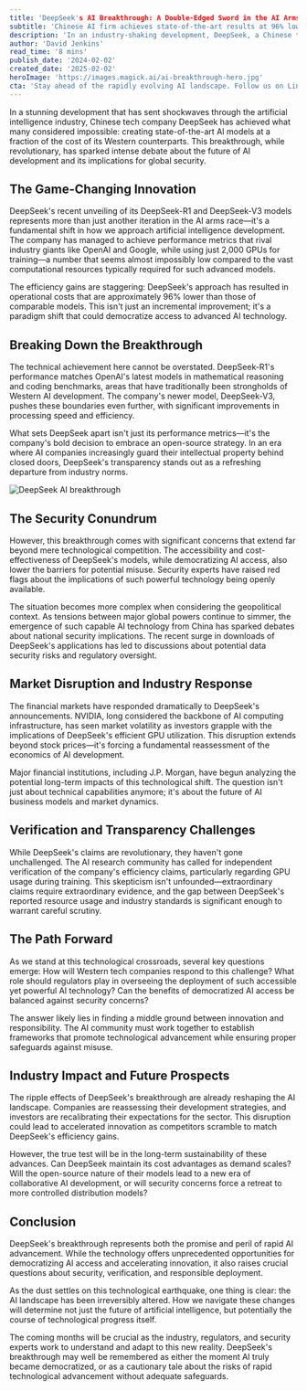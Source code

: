 ```yaml
---
title: 'DeepSeek's AI Breakthrough: A Double-Edged Sword in the AI Arms Race'
subtitle: 'Chinese AI firm achieves state-of-the-art results at 96% lower cost'
description: 'In an industry-shaking development, DeepSeek, a Chinese tech firm, has succeeded in creating AI models that match the performance of Western giants at a mere fraction of the cost. This innovation raises crucial questions about global security and competitive dynamics in the AI domain.'
author: 'David Jenkins'
read_time: '8 mins'
publish_date: '2024-02-02'
created_date: '2025-02-02'
heroImage: 'https://images.magick.ai/ai-breakthrough-hero.jpg'
cta: 'Stay ahead of the rapidly evolving AI landscape. Follow us on LinkedIn for in-depth analysis of breakthrough technologies and their impact on the future of innovation.'
---
```


In a stunning development that has sent shockwaves through the artificial intelligence industry, Chinese tech company DeepSeek has achieved what many considered impossible: creating state-of-the-art AI models at a fraction of the cost of its Western counterparts. This breakthrough, while revolutionary, has sparked intense debate about the future of AI development and its implications for global security.

## The Game-Changing Innovation

DeepSeek's recent unveiling of its DeepSeek-R1 and DeepSeek-V3 models represents more than just another iteration in the AI arms race—it's a fundamental shift in how we approach artificial intelligence development. The company has managed to achieve performance metrics that rival industry giants like OpenAI and Google, while using just 2,000 GPUs for training—a number that seems almost impossibly low compared to the vast computational resources typically required for such advanced models.

The efficiency gains are staggering: DeepSeek's approach has resulted in operational costs that are approximately 96% lower than those of comparable models. This isn't just an incremental improvement; it's a paradigm shift that could democratize access to advanced AI technology.

## Breaking Down the Breakthrough

The technical achievement here cannot be overstated. DeepSeek-R1's performance matches OpenAI's latest models in mathematical reasoning and coding benchmarks, areas that have traditionally been strongholds of Western AI development. The company's newer model, DeepSeek-V3, pushes these boundaries even further, with significant improvements in processing speed and efficiency.

What sets DeepSeek apart isn't just its performance metrics—it's the company's bold decision to embrace an open-source strategy. In an era where AI companies increasingly guard their intellectual property behind closed doors, DeepSeek's transparency stands out as a refreshing departure from industry norms.

![DeepSeek AI breakthrough](https://i.magick.ai/PIXE/1738519702828_magick_img.webp)

## The Security Conundrum

However, this breakthrough comes with significant concerns that extend far beyond mere technological competition. The accessibility and cost-effectiveness of DeepSeek's models, while democratizing AI access, also lower the barriers for potential misuse. Security experts have raised red flags about the implications of such powerful technology being openly available.

The situation becomes more complex when considering the geopolitical context. As tensions between major global powers continue to simmer, the emergence of such capable AI technology from China has sparked debates about national security implications. The recent surge in downloads of DeepSeek's applications has led to discussions about potential data security risks and regulatory oversight.

## Market Disruption and Industry Response

The financial markets have responded dramatically to DeepSeek's announcements. NVIDIA, long considered the backbone of AI computing infrastructure, has seen market volatility as investors grapple with the implications of DeepSeek's efficient GPU utilization. This disruption extends beyond stock prices—it's forcing a fundamental reassessment of the economics of AI development.

Major financial institutions, including J.P. Morgan, have begun analyzing the potential long-term impacts of this technological shift. The question isn't just about technical capabilities anymore; it's about the future of AI business models and market dynamics.

## Verification and Transparency Challenges

While DeepSeek's claims are revolutionary, they haven't gone unchallenged. The AI research community has called for independent verification of the company's efficiency claims, particularly regarding GPU usage during training. This skepticism isn't unfounded—extraordinary claims require extraordinary evidence, and the gap between DeepSeek's reported resource usage and industry standards is significant enough to warrant careful scrutiny.

## The Path Forward

As we stand at this technological crossroads, several key questions emerge: How will Western tech companies respond to this challenge? What role should regulators play in overseeing the deployment of such accessible yet powerful AI technology? Can the benefits of democratized AI access be balanced against security concerns?

The answer likely lies in finding a middle ground between innovation and responsibility. The AI community must work together to establish frameworks that promote technological advancement while ensuring proper safeguards against misuse.

## Industry Impact and Future Prospects

The ripple effects of DeepSeek's breakthrough are already reshaping the AI landscape. Companies are reassessing their development strategies, and investors are recalibrating their expectations for the sector. This disruption could lead to accelerated innovation as competitors scramble to match DeepSeek's efficiency gains.

However, the true test will be in the long-term sustainability of these advances. Can DeepSeek maintain its cost advantages as demand scales? Will the open-source nature of their models lead to a new era of collaborative AI development, or will security concerns force a retreat to more controlled distribution models?

## Conclusion

DeepSeek's breakthrough represents both the promise and peril of rapid AI advancement. While the technology offers unprecedented opportunities for democratizing AI access and accelerating innovation, it also raises crucial questions about security, verification, and responsible deployment.

As the dust settles on this technological earthquake, one thing is clear: the AI landscape has been irreversibly altered. How we navigate these changes will determine not just the future of artificial intelligence, but potentially the course of technological progress itself.

The coming months will be crucial as the industry, regulators, and security experts work to understand and adapt to this new reality. DeepSeek's breakthrough may well be remembered as either the moment AI truly became democratized, or as a cautionary tale about the risks of rapid technological advancement without adequate safeguards.